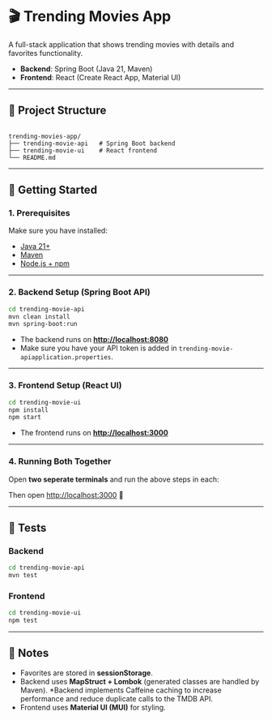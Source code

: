 
# 🎬 Trending Movies App

A full-stack application that shows trending movies with details and favorites functionality.  
- **Backend**: Spring Boot (Java 21, Maven)  
- **Frontend**: React (Create React App, Material UI)  

---

## 📂 Project Structure
```

trending-movies-app/
├── trending-movie-api   # Spring Boot backend
├── trending-movie-ui    # React frontend
└── README.md

````

---

## 🚀 Getting Started

### 1. Prerequisites
Make sure you have installed:
- [Java 21+](https://adoptium.net/)  
- [Maven](https://maven.apache.org/install.html)  
- [Node.js + npm](https://nodejs.org/)  

---

### 2. Backend Setup (Spring Boot API)

```bash
cd trending-movie-api
mvn clean install
mvn spring-boot:run
````

* The backend runs on **[http://localhost:8080](http://localhost:8080)**
* Make sure you have your API token is added in  `trending-movie-apiapplication.properties`.

---

### 3. Frontend Setup (React UI)

```bash
cd trending-movie-ui
npm install
npm start
```

* The frontend runs on **[http://localhost:3000](http://localhost:3000)**

---

### 4. Running Both Together

Open **two seperate terminals** and run the above steps in each:


Then open [http://localhost:3000](http://localhost:3000) 🎉

---

## 🧪 Tests

### Backend

```bash
cd trending-movie-api
mvn test
```

### Frontend

```bash
cd trending-movie-ui
npm test
```

---

## 📌 Notes

* Favorites are stored in **sessionStorage**.
* Backend uses **MapStruct + Lombok** (generated classes are handled by Maven).
*Backend implements Caffeine caching to increase performance and reduce duplicate calls to the TMDB API.
* Frontend uses **Material UI (MUI)** for styling.

